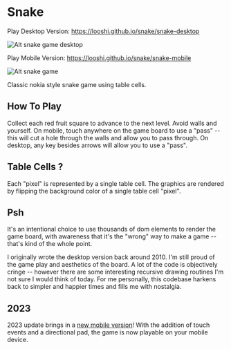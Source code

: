 # Snake

Play Desktop Version: https://looshi.github.io/snake/snake-desktop

![Alt snake game desktop](https://looshi.github.io/snake/snake.png)

Play Mobile Version: https://looshi.github.io/snake/snake-mobile

![Alt snake game](https://looshi.github.io/snake/snake.png)

Classic nokia style snake game using table cells.

## How To Play
Collect each red fruit square to advance to the next level.  Avoid walls and yourself.  On mobile, touch anywhere on the game board to use a "pass" -- this will cut a hole through the walls and allow you to pass through.  On desktop, any key besides arrows will allow you to use a "pass".

## Table Cells ?
Each "pixel" is represented by a single table cell.  The graphics are rendered by flipping the background color of a single table cell "pixel".

## Psh
 It's an intentional choice to use thousands of dom elements to render the game board, with awareness that it's the "wrong" way to make a game -- that's kind of the whole point.

 I originally wrote the desktop version back around 2010.  I'm still proud of the game play and aesthetics of the board.  A lot of the code is objectively cringe -- however there are some interesting recursive drawing routines I'm not sure I would think of today.  For me personally, this codebase harkens back to simpler and happier times and fills me with nostalgia.

 ## 2023
 2023 update brings in a [new mobile version](https://looshi.github.io/snake/snake-mobile)!   With the addition of touch events and a directional pad, the game is now playable on your mobile device.

